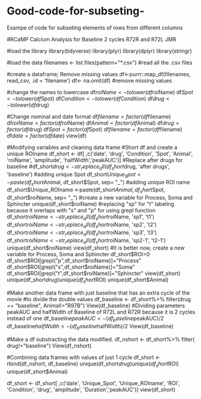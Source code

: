 # Good-code-for-subseting-
Exampe of code for subseting elements of rows from different columns


#RCaMP Calcium Analysis for Baseline 2 cycles R72R and R72L JMR

#load the library 
library(tidyverse)
library(plyr)
library(dplyr)
library(stringr)

#load the data 
filenames <- list.files(pattern="*.csv") #read all the .csv files 


#create a dataframe; Remove missing values
df<-purrr::map_df(filenames, read_csv, .id = 'filename') 
df<- na.omit(df) #remove missing values 

#change the names to lowercase
df$roiName<- tolower(df$roiName)
df$Spot<- tolower(df$Spot)
df$Condition<- tolower(df$Condition)
df$drug<- tolower(df$drug)

#Change nominal and date format
df$filename = factor(df$filename)
df$roiName = factor(df$roiName)
df$Animal = factor(df$Animal)
df$drug = factor(df$drug)
df$Spot = factor(df$Spot)
df$filename = factor(df$filename)
df$date = factor(df$date)
view(df)

#Modifying variables and cleaning data frame
#Short df and create a unique ROIname
df_short <- df[ ,c('date', 'drug', 'Condition', 'Spot', 'Animal', 'roiName', 'amplitude', 'halfWidth','peakAUC')]
#Replace after drugs for baseline
#df_short$drug <- str_replace_all(df_short$drug, 'after drugs', 'baseline')
#adding unique Spot
df_short$Unique_Spot <-paste(df_short$Animal, df_short$Spot, sep= "_")
#adding unique ROI name
df_short$Unique_ROIname <-paste(df_short$Animal, df_short$Spot, df_short$roiName, sep= "_")
#create a new variable for Process, Soma and Sphincter
unique(df_short$roiName)
#replacing "sp" for "t" labeling because it overlaps with "s" and "p" for using grepl function
df_short$roiName <- str_replace_all(df_short$roiName, 'sp1', 't1')
df_short$roiName <- str_replace_all(df_short$roiName, 'sp2', 't2')
df_short$roiName <- str_replace_all(df_short$roiName, 'sp3', 't3')
df_short$roiName <- str_replace_all(df_short$roiName, 'sp2-1', 't2-1')
unique(df_short$roiName)
view(df_short)
#It is better now, create a new variable for Process, Soma and Sphincter
df_short$ROI=0
df_short$ROI[grepl("p",df_short$roiName)]="Process"
df_short$ROI[grepl("s",df_short$roiName)]="Soma"
df_short$ROI[grepl("t",df_short$roiName)]="Sphincter"
view(df_short)
unique(df_short$drug)
unique(df_short$ROI)
unique(df_short$Animal)

#Make another data frame with just baseline that has an extra cycle of the movie 
#to divide the double values
df_baseline <- df_short%>%
  filter(drug == "baseline", Animal!="R97B")
View(df_baseline)
#Dividing parameters peakAUC and halfWidth  of Baseline of R72L and R72R because it is 2 cycles instead of one
df_baseline$peakAUC<- (df_baseline$peakAUC)/2
df_baseline$halfWidth<- (df_baseline$halfWidth)/2
View(df_baseline)

#Make a df substracting the data modified.
df_nshort <- df_short%>%
  filter( drug!="baseline")
View(df_nshort)

#Combining data frames with values of just 1 cycle
df_short <- rbind(df_nshort, df_baseline)
unique(df_short$drug)
unique(df_short$ROI)
unique(df_short$Animal)


df_short <- df_short[ ,c('date', 'Unique_Spot', 'Unique_ROIname', 'ROI', 'Condition', 'drug', 'amplitude', 'Duration','peakAUC')]
view(df_short)
